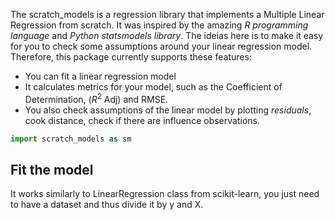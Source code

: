 The scratch_models is a regression library that implements a Multiple Linear Regression from scratch. It was inspired by the amazing *R programming language* and *Python statsmodels library*. The ideias here is to make it easy for you to check some assumptions around your linear regression model. Therefore, this package currently supports these features:

- You can fit a linear regression model
- It calculates metrics for your model, such as the Coefficient of Determination, ($R^2$ Adj) and RMSE.
- You also check assumptions of the linear model by plotting *residuals*, cook distance, check if there are influence observations.


```python
import scratch_models as sm
```

## Fit the model

It works similarly to LinearRegression class from scikit-learn, you just need to have a dataset and thus divide it by y and X. 


```python

```
